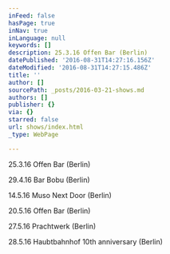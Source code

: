 ```yaml
---
inFeed: false
hasPage: true
inNav: true
inLanguage: null
keywords: []
description: 25.3.16 Offen Bar (Berlin)
datePublished: '2016-08-31T14:27:16.156Z'
dateModified: '2016-08-31T14:27:15.486Z'
title: ''
author: []
sourcePath: _posts/2016-03-21-shows.md
authors: []
publisher: {}
via: {}
starred: false
url: shows/index.html
_type: WebPage

---
```

25.3.16 Offen Bar (Berlin)

29.4.16 Bar Bobu (Berlin) 

14.5.16 Muso Next Door (Berlin)

20.5.16 Offen Bar (Berlin)

27.5.16 Prachtwerk (Berlin)

28.5.16 Haubtbahnhof 10th anniversary (Berlin)